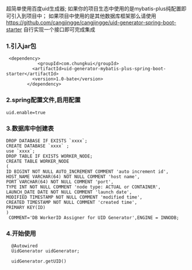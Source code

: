 超简单使用百度uid生成器;
如果你的项目生态中使用的是mybatis-plus纯配置即可引入到项目中；
如果项目中使用的是其他数据库框架那么请使用
https://github.com/cangjingge/cangjingge/uid-generator-spring-boot-starter
自行实现一个接口即可完成集成
### 1.引入jar包

      
```
 <dependency>
            <groupId>com.chungkui</groupId>
          <artifactId>uid-generator-mybatis-plus-spring-boot-starter</artifactId>
          <version>1.0-bate</version>
        </dependency>
```

        
### 2.spring配置文件,启用配置

  `uid.enable=true  `  

### 3.数据库中创建表

```
DROP DATABASE IF EXISTS `xxxx`;
CREATE DATABASE `xxxx` ;
use `xxxx`;
DROP TABLE IF EXISTS WORKER_NODE;
CREATE TABLE WORKER_NODE
(
ID BIGINT NOT NULL AUTO_INCREMENT COMMENT 'auto increment id',
HOST_NAME VARCHAR(64) NOT NULL COMMENT 'host name',
PORT VARCHAR(64) NOT NULL COMMENT 'port',
TYPE INT NOT NULL COMMENT 'node type: ACTUAL or CONTAINER',
LAUNCH_DATE DATE NOT NULL COMMENT 'launch date',
MODIFIED TIMESTAMP NOT NULL COMMENT 'modified time',
CREATED TIMESTAMP NOT NULL COMMENT 'created time',
PRIMARY KEY(ID)
)
 COMMENT='DB WorkerID Assigner for UID Generator',ENGINE = INNODB;
```


### 4.开始使用


     
```
  @Autowired
  UidGenerator uidGenerator;
       
  uidGenerator.getUID()
```
